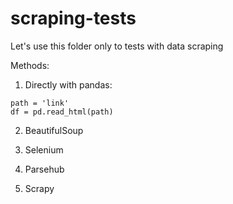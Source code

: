 # scraping-tests

Let's use this folder only to tests with data scraping

Methods:

1. Directly with pandas:

``` 
path = 'link'
df = pd.read_html(path)
```

2. BeautifulSoup

3. Selenium

4. Parsehub

5. Scrapy